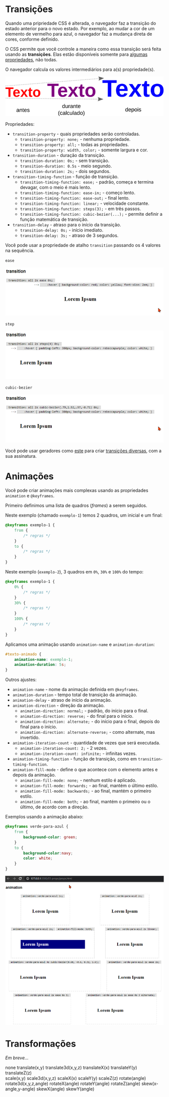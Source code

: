 # Transições

Quando uma pripriedade CSS é alterada, o navegador faz a transição do estado anterior para o novo estado. Por exemplo, ao mudar a cor de um elemento de vermelho para azul, o navegador faz a mudança direta de cores, conforme definido.

O CSS permite que você controle a maneira como essa transição será feita usando as **transições**. Elas estão disponíveis somente para [algumas propriedades](https://developer.mozilla.org/en-US/docs/Web/CSS/CSS_animated_properties), não todas.

O navegador calcula os valores intermediários para a(s) propriedade(s).

![](transitions.svg)

Propriedades:
  - `transition-property` - quais propriedades serão controladas.
    - `transition-property: none;` - nenhuma propriedade.
    - `transition-property: all;` - todas as propriedades.
    - `transition-property: width, color;` - somente largura e cor.
  - `transition-duration` - duração da transição.
    - `transition-duration: 0s;` - sem transição.
    - `transition-duration: 0.5s` - meio segundo.
    - `transition-duration: 2s;` - dois segundos.
  - `transition-timing-function` - função de transição.
    - `transition-timing-function: ease;` - padrão, começa e termina devagar, com o meio é mais lento.
    - `transition-timing-function: ease-in;` - começo lento.
    - `transition-timing-function: ease-out;` - final lento.
    - `transition-timing-function: linear;` - velocidade constante.
    - `transition-timing-function: steps(3);` - em três passos.
    - `transition-timing-function: cubic-bezier(...);` - permite definir a função matemática de transição.
  - `transition-delay` - atraso para o início da transição.
    - `transition-delay: 0s;` - início imediato.
    - `transition-delay: 3s;` - atraso de 3 segundos.

Você pode usar a propriedade de atalho `transition` passando os 4 valores na sequência.

`ease`

![](000066.gif)

`step`

![](000067.gif)

`cubic-bezier`

![](000068.gif)

Você pode usar geradores como [este](https://cubic-bezier.com/) para criar [transições diversas](https://easings.net/), com a sua assinatura.

# Animações

Você pode criar animações mais complexas usando as propriedades `animation` e `@keyframes`.

Primeiro definimos uma lista de quadros (_frames_) a serem seguidos.

Neste exemplo (chamado `exemplo-1`) temos 2 quadros, um inicial e um final:

```css
@keyframes exemplo-1 {
    from {
        /* regras */
    }
    to {
        /* regras */
    }
}
```

Neste exemplo (`exemplo-2`), 3 quadros em `0%`, `30%` e `100%` do tempo:

```css
@keyframes exemplo-1 {
    0% {
        /* regras */
    }
    30% {
        /* regras */
    }
    100% {
        /* regras */
    }
}
```

Aplicamos uma animação usando `animation-name` e `animation-duration`:

```css
#texto-animado {
    animation-name: exemplo-1;
    animation-duration: 5s;
}
```

Outros ajustes:
- `animation-name` - nome da animação definida em `@keyframes`.
- `animation-duration` - tempo total de transição da animação.
- `animation-delay` - atraso de início da animação.
- `animation-direction` - direção da animação.
  - `animation-direction: normal;` - padrão, do início para o final.
  - `animation-direction: reverse;` - do final para o início.
  - `animation-direction: alternate;` - do início para o final, depois do final para o início.
  - `animation-direction: alternate-reverse;` - como alternate, mas invertido.
- `animation-iteration-count` - quantidade de vezes que será executada.
  - `animation-iteration-count: 2;` - 2 vezes.
  - `animation-iteration-count: infinite;` - infinitas vezes.
- `animation-timing-function` - função de transição, como em `transition-timing-function`.
- `animation-fill-mode` - define o que acontece com o elemento antes e depois da animação.
  - `animation-fill-mode: none;` - nenhum estilo é aplicado.
  - `animation-fill-mode: forwards;` - ao final, mantém o último estilo.
  - `animation-fill-mode: backwards;` - ao final, mantém o primeiro estilo.
  - `animation-fill-mode: both;` - ao final, mantém o primeiro ou o último, de acordo com a direção.

Exemplos usando a animação abaixo:

```css
@keyframes verde-para-azul {
    from {
        background-color: green;
    }
    to {
        background-color:navy;
        color: white;
    }
}
```

![](000069.gif)

# Transformações

_Em breve..._

none
translate(x,y)
translate3d(x,y,z)
translateX(x)
translateY(y)
translateZ(z)	
scale(x,y)
scale3d(x,y,z)
scaleX(x)
scaleY(y)
scaleZ(z)
rotate(angle)
rotate3d(x,y,z,angle)
rotateX(angle)
rotateY(angle)
rotateZ(angle)
skew(x-angle,y-angle)
skewX(angle)
skewY(angle)